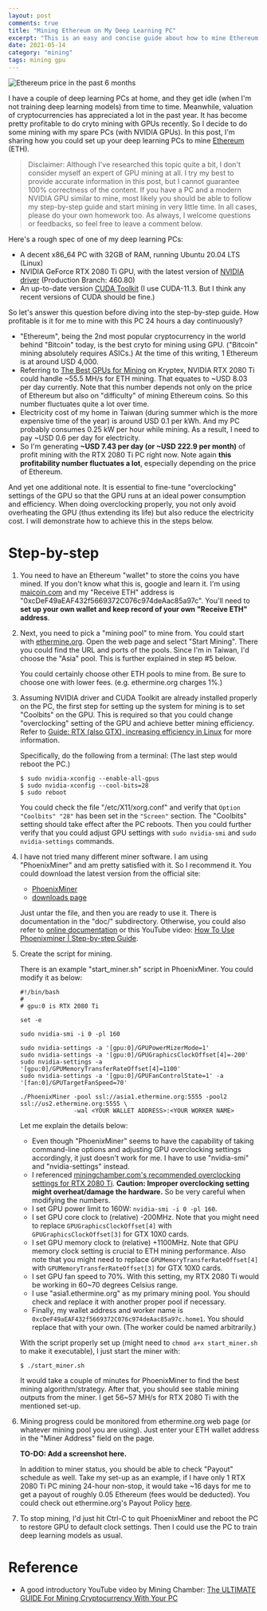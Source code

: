 ```yaml
---
layout: post
comments: true
title: "Mining Ethereum on My Deep Learning PC"
excerpt: "This is an easy and concise guide about how to mine Ethereum on a deep learning PC."
date: 2021-05-14
category: "mining"
tags: mining gpu
---
```


![Ethereum price in the past 6 months](/asset/2021-05-14-mining-eth/eth-price-2021-05-14.png)

I have a couple of deep learning PCs at home, and they get idle (when I'm not training deep learning models) from time to time.  Meanwhile, valuation of cryptocurrencies has appreciated a lot in the past year.  It has become pretty profitable to do cryto mining with GPUs recently.  So I decide to do some mining with my spare PCs (with NVIDIA GPUs).  In this post, I'm sharing how you could set up your deep learning PCs to mine [Ethereum](https://en.wikipedia.org/wiki/Ethereum) (ETH).

> Disclaimer:  Although I've researched this topic quite a bit, I don't consider myself an expert of GPU mining at all.  I try my best to provide accurate information in this post, but I cannot guarantee 100% correctness of the content.  If you have a PC and a modern NVIDIA GPU similar to mine, most likely you should be able to follow my step-by-step guide and start mining in very little time.  In all cases, please do your own homework too.  As always, I welcome questions or feedbacks, so feel free to leave a comment below.

Here's a rough spec of one of my deep learning PCs:

* A decent x86_64 PC with 32GB of RAM, running Ubuntu 20.04 LTS (Linux)
* NVIDIA GeForce RTX 2080 Ti GPU, with the latest version of [NVIDIA driver](https://www.nvidia.com/Download/index.aspx) (Production Branch: 460.80)
* An up-to-date version [CUDA Toolkit](https://developer.nvidia.com/cuda-toolkit) (I use CUDA-11.3.  But I think any recent versions of CUDA should be fine.)

So let's answer this question before diving into the step-by-step guide.  How profitable is it for me to mine with this PC 24 hours a day continuously?

* "Ethereum", being the 2nd most popular cryptocurrency in the world behind "Bitcoin" today, is the best cryto for mining using GPU.  ("Bitcoin" mining absolutely requires ASICs.)  At the time of this writing, 1 Ethereum is at around USD 4,000.
* Referring to [The Best GPUs for Mining](https://www.kryptex.org/en/best-gpus-for-mining) on Kryptex, NVIDIA RTX 2080 Ti could handle ~55.5 MH/s for ETH mining.  That equates to ~USD 8.03 per day currently.  Note that this number depends not only on the price of Ethereum but also on "difficulty" of mining Ethereum coins.  So this number fluctuates quite a lot over time.
* Electricity cost of my home in Taiwan (during summer which is the more expensive time of the year) is around USD 0.1 per kWh.  And my PC probably consumes 0.25 kW per hour while mining.  As a result, I need to pay ~USD 0.6 per day for electricity.
* So I'm generating **~USD 7.43 per day (or ~USD 222.9 per month)** of profit mining with the RTX 2080 Ti PC right now.  Note again **this profitability number fluctuates a lot**, especially depending on the price of Ethereum.

And yet one additional note.  It is essential to fine-tune "overclocking" settings of the GPU so that the GPU runs at an ideal power consumption and efficiency.  When doing overclocking properly, you not only avoid overheating the GPU (thus extending its life) but also reduce the electricity cost.  I will demonstrate how to achieve this in the steps below.

# Step-by-step

1. You need to have an Ethereum "wallet" to store the coins you have mined.  If you don't know what this is, google and learn it.  I'm using [maicoin.com](https://www.maicoin.com/) and my "Receive ETH" address is "0xcDeF49aEAF432f5669372C076c974deAac85a97c".  You'll need to **set up your own wallet and keep record of your own "Receive ETH" address**.

2. Next, you need to pick a "mining pool" to mine from.  You could start with [ethermine.org](https://ethermine.org/).  Open the web page and select "Start Mining".  There you could find the URL and ports of the pools.  Since I'm in Taiwan, I'd choose the "Asia" pool.  This is further explained in step #5 below.

   You could certainly choose other ETH pools to mine from.  Be sure to choose one with lower fees.  (e.g. ethermine.org charges 1%.)

3. Assuming NVIDIA driver and CUDA Toolkit are already installed properly on the PC, the first step for setting up the system for mining is to set "Coolbits" on the GPU.  This is required so that you could change "overclocking" setting of the GPU and achieve better mining efficiency.  Refer to [Guide: RTX (also GTX), increasing efficiency in Linux](https://www.gpugrid.net/forum_thread.php?id=5113) for more information.

   Specifically, do the following from a terminal:  (The last step would reboot the PC.)

   ```shell
   $ sudo nvidia-xconfig --enable-all-gpus
   $ sudo nvidia-xconfig --cool-bits=28
   $ sudo reboot
   ```

   You could check the file "/etc/X11/xorg.conf" and verify that `Option "Coolbits" "28"` has been set in the `"Screen"` section.  The "Coolbits" setting should take effect after the PC reboots.  Then you could further verify that you could adjust GPU settings with `sudo nvidia-smi` and `sudo nvidia-settings` commands.

4. I have not tried many different miner software.  I am using "PhoenixMiner" and am pretty satisfied with it.  So I recommend it.  You could download the latest version from the official site:

   * [PhoenixMiner](https://bitcointalk.org/index.php?topic=2647654.0)
   * [downloads page](https://phoenixminer.info/downloads/)

   Just untar the file, and then you are ready to use it.  There is documentation in the "doc/" subdirectory.  Otherwise, you could also refer to [online documentation](https://phoenixminer.org/documentation/Introduction/) or this YouTube video: [How To Use Phoenixminer | Step-by-step Guide](https://youtu.be/6K0tgwEuMYI).

5. Create the script for mining.

   There is an example "start_miner.sh" script in PhoenixMiner.  You could modify it as below:

   ```
   #!/bin/bash
   #
   # gpu:0 is RTX 2080 Ti

   set -e

   sudo nvidia-smi -i 0 -pl 160

   sudo nvidia-settings -a '[gpu:0]/GPUPowerMizerMode=1'
   sudo nvidia-settings -a '[gpu:0]/GPUGraphicsClockOffset[4]=-200'
   sudo nvidia-settings -a '[gpu:0]/GPUMemoryTransferRateOffset[4]=1100'
   sudo nvidia-settings -a '[gpu:0]/GPUFanControlState=1' -a '[fan:0]/GPUTargetFanSpeed=70'

   ./PhoenixMiner -pool ssl://asia1.ethermine.org:5555 -pool2 ssl://us2.ethermine.org:5555 \
                  -wal <YOUR WALLET ADDRESS>:<YOUR WORKER NAME>
   ```

   Let me explain the details below:

   * Even though "PhoenixMiner" seems to have the capability of taking command-line options and adjusting GPU overclocking settings accordingly, it just doesn't work for me.  I have to use "nvidia-smi" and "nvidia-settings" instead.
   * I referenced [miningchamber.com's recommended overclocking settings for RTX 2080 Ti](https://miningchamber.com/gpu-mining/rtx-2080-ti-mining-settings/).  **Caution:  Improper overclocking setting might overheat/damage the hardware.**  So be very careful when modifying the numbers.
   * I set GPU power limit to 160W: `nvidia-smi -i 0 -pl 160`.
   * I set GPU core clock to (relative) -200MHz.  Note that you might need to replace `GPUGraphicsClockOffset[4]` with `GPUGraphicsClockOffset[3]` for GTX 10X0 cards.
   * I set GPU memory clock to (relative) +1100MHz.  Note that GPU memory clock setting is crucial to ETH mining performance.  Also note that you might need to replace `GPUMemoryTransferRateOffset[4]` with `GPUMemoryTransferRateOffset[3]` for GTX 10X0 cards.
   * I set GPU fan speed to 70%.  With this setting, my RTX 2080 Ti would be working in 60~70 degrees Celsius range.
   * I use "asia1.ethermine.org" as my primary mining pool.  You should check and replace it with another proper pool if necessary.
   * Finally, my wallet address and worker name is `0xcDeF49aEAF432f5669372C076c974deAac85a97c.home1`.  You should replace that with your own.  (The worker could be named arbitrarily.)

   With the script properly set up (might need to `chmod a+x start_miner.sh` to make it executable), I just start the miner with:

   ```shell
   $ ./start_miner.sh
   ```

   It would take a couple of minutes for PhoenixMiner to find the best mining algorithm/strategy.  After that, you should see stable mining outputs from the miner.  I get 56~57 MH/s for RTX 2080 Ti with the mentioned set-up.

6. Mining progress could be monitored from ethermine.org web page (or whatever mining pool you are using).  Just enter your ETH wallet address in the "Miner Address" field on the page.

   **TO-DO:  Add a screenshot here.**

   In addition to miner status, you should be able to check "Payout" schedule as well.  Take my set-up as an example, if I have only 1 RTX 2080 Ti PC mining 24-hour non-stop, it would take ~16 days for me to get a payout of roughly 0.05 Ethereum (fees would be deducted).  You could check out ethermine.org's Payout Policy [here](https://ethpool.freshdesk.com/support/solutions/articles/8000060967-ethermine-org-payout-policy).

7. To stop mining, I'd just hit Ctrl-C to quit PhoenixMiner and reboot the PC to restore GPU to default clock settings.  Then I could use the PC to train deep learning models as usual.

# Reference

* A good introductory YouTube video by Mining Chamber: [The ULTIMATE GUIDE For Mining Cryptocurrency With Your PC](https://youtu.be/sl_WDY00xK8)
